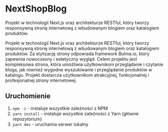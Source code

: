 # NextShopBlog
Projekt w technologii Next.js oraz architekturze RESTful, który tworzy responsywną stronę internetową z wbudowanym blogiem oraz katalogiem produktów.


Projekt w technologii Next.js oraz architekturze RESTful, który tworzy responsywną stronę internetową z wbudowanym blogiem oraz katalogiem produktów. Za stylizację strony odpowiada framework Bulma.io, który zapewnia nowoczesny i estetyczny wygląd. Celem projektu jest kompleksowa strona, która umożliwia użytkownikom przeglądanie i czytanie bloga, jak również wygodne wyszukiwanie i przeglądanie produktów w katalogu. Projekt dostarcza użytkownikom atrakcyjnej, funkcjonalnej i profesjonalnej strony internetowej.

## Uruchomienie
1. `npm -i` - instaluje wszystkie zależności z NPM
2. `yarn install` - instaluje wszystkie zależności z Yarn (główne repozytorium)
3. `yarn dev` - uruchamia serwer lokalny